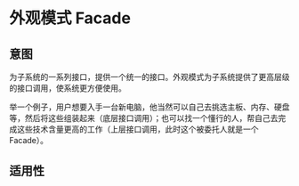 # 外观模式 Facade

## 意图
为子系统的一系列接口，提供一个统一的接口。外观模式为子系统提供了更高层级的接口调用，使系统更方便使用。

举一个例子，用户想要入手一台新电脑，他当然可以自己去挑选主板、内存、硬盘等，然后将这些组装起来（底层接口调用）；也可以找一个懂行的人，帮自己去完成这些技术含量更高的工作（上层接口调用，此时这个被委托人就是一个Facade）。

## 适用性
